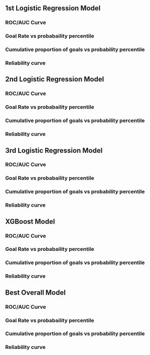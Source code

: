 ## 1st Logistic Regression Model

### ROC/AUC Curve 
### Goal Rate vs probabaility percentile
### Cumulative proportion of goals vs probability percentile
### Reliability curve

## 2nd Logistic Regression Model

### ROC/AUC Curve 
### Goal Rate vs probabaility percentile
### Cumulative proportion of goals vs probability percentile
### Reliability curve

## 3rd Logistic Regression Model

### ROC/AUC Curve 
### Goal Rate vs probabaility percentile
### Cumulative proportion of goals vs probability percentile
### Reliability curve

## XGBoost Model

### ROC/AUC Curve 
### Goal Rate vs probabaility percentile
### Cumulative proportion of goals vs probability percentile
### Reliability curve

## Best Overall Model

### ROC/AUC Curve 
### Goal Rate vs probabaility percentile
### Cumulative proportion of goals vs probability percentile
### Reliability curve

